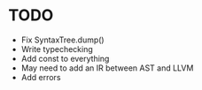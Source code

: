 # TODO

- Fix SyntaxTree.dump()
- Write typechecking
- Add const to everything
- May need to add an IR between AST and LLVM
- Add errors
